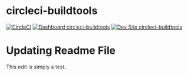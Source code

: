 # circleci-buildtools

[![CircleCI](https://circleci.com/gh/nplowman/circleci-buildtools.svg?style=shield)](https://circleci.com/gh/nplowman/circleci-buildtools)
[![Dashboard circleci-buildtools](https://img.shields.io/badge/dashboard-circleci_buildtools-yellow.svg)](https://dashboard.pantheon.io/sites/f2a367d5-b82f-4d69-a884-02ac26a75519#dev/code)
[![Dev Site circleci-buildtools](https://img.shields.io/badge/site-circleci_buildtools-blue.svg)](http://dev-circleci-buildtools.pantheonsite.io/)

# Updating Readme File
This edit is simply a test. 